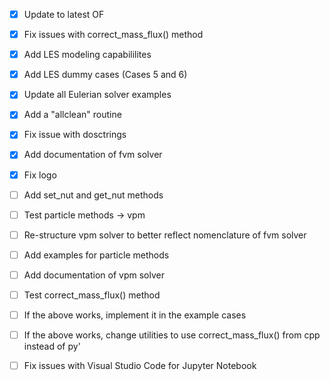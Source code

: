 - [x] Update to latest OF 
- [x] Fix issues with correct_mass_flux() method
- [x] Add LES modeling capabililites
- [x] Add LES dummy cases (Cases 5 and 6)
- [x] Update all Eulerian solver examples
- [x] Add a "allclean" routine
- [x] Fix issue with dosctrings
- [x] Add documentation of fvm solver
- [x] Fix logo
- [ ] Add set_nut and get_nut methods

- [ ] Test particle methods -> vpm
- [ ] Re-structure vpm solver to better reflect nomenclature of fvm solver
- [ ] Add examples for particle methods
- [ ] Add documentation of vpm solver

- [ ] Test correct_mass_flux() method
- [ ] If the above works, implement it in the example cases
- [ ] If the above works, change utilities to use correct_mass_flux() from cpp instead of py'
- [ ] Fix issues with Visual Studio Code for Jupyter Notebook